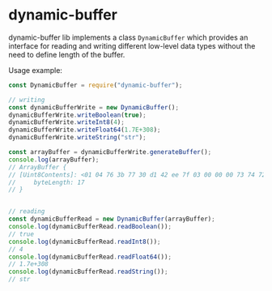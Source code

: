 # dynamic-buffer

dynamic-buffer lib implements a class `DynamicBuffer` 
which provides an interface for reading and writing different low-level data types 
without the need to define length of the buffer. 


Usage example:
```typescript
const DynamicBuffer = require("dynamic-buffer");

// writing
const dynamicBufferWrite = new DynamicBuffer();
dynamicBufferWrite.writeBoolean(true);
dynamicBufferWrite.writeInt8(4);
dynamicBufferWrite.writeFloat64(1.7E+308);
dynamicBufferWrite.writeString("str");

const arrayBuffer = dynamicBufferWrite.generateBuffer();
console.log(arrayBuffer);
// ArrayBuffer {
// [Uint8Contents]: <01 04 76 3b 77 30 d1 42 ee 7f 03 00 00 00 73 74 72>,
//     byteLength: 17
// }


// reading
const dynamicBufferRead = new DynamicBuffer(arrayBuffer);
console.log(dynamicBufferRead.readBoolean());
// true
console.log(dynamicBufferRead.readInt8());
// 4
console.log(dynamicBufferRead.readFloat64());
// 1.7e+308
console.log(dynamicBufferRead.readString());
// str

```
